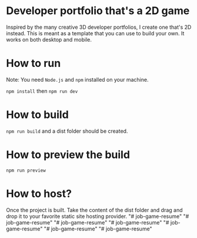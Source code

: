 # Developer portfolio that's a 2D game

Inspired by the many creative 3D developer portfolios, I create one that's 2D instead.
This is meant as a template that you can use to build your own. It works on both desktop
and mobile.


# How to run

Note: You need `Node.js` and `npm` installed on your machine.

`npm install` then `npm run dev`

# How to build

`npm run build` and a dist folder should be created.

# How to preview the build

`npm run preview`

# How to host?

Once the project is built. Take the content of the dist folder and drag and drop it
to your favorite static site hosting provider.
"# job-game-resume" 
"# job-game-resume" 
"# job-game-resume" 
"# job-game-resume" 
"# job-game-resume" 
"# job-game-resume" 
"# job-game-resume" 
